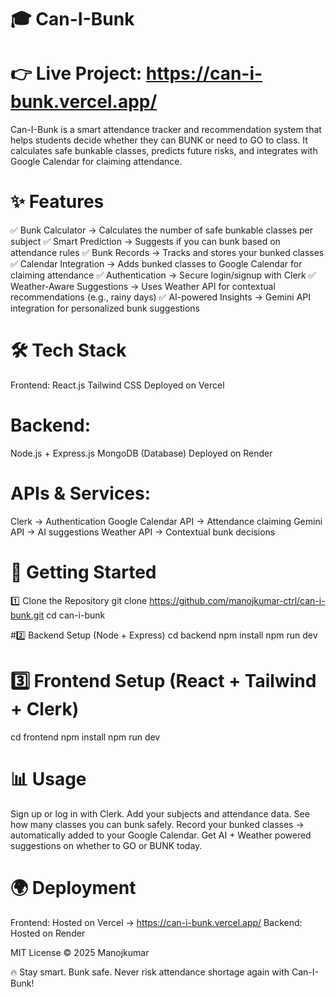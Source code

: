 # 🎓 Can-I-Bunk

# 👉 Live Project: https://can-i-bunk.vercel.app/

Can-I-Bunk is a smart attendance tracker and recommendation system that helps students decide whether they can BUNK or need to GO to class. It calculates safe bunkable classes, predicts future risks, and integrates with Google Calendar for claiming attendance.

# ✨ Features
✅ Bunk Calculator → Calculates the number of safe bunkable classes per subject
✅ Smart Prediction → Suggests if you can bunk based on attendance rules
✅ Bunk Records → Tracks and stores your bunked classes
✅ Calendar Integration → Adds bunked classes to Google Calendar for claiming attendance
✅ Authentication → Secure login/signup with Clerk
✅ Weather-Aware Suggestions → Uses Weather API for contextual recommendations (e.g., rainy days)
✅ AI-powered Insights → Gemini API integration for personalized bunk suggestions

# 🛠️ Tech Stack
Frontend:
React.js
Tailwind CSS
Deployed on Vercel

# Backend:
Node.js + Express.js
MongoDB (Database)
Deployed on Render

# APIs & Services:
Clerk → Authentication
Google Calendar API → Attendance claiming
Gemini API → AI suggestions
Weather API → Contextual bunk decisions

# 🚀 Getting Started
1️⃣ Clone the Repository
git clone https://github.com/manojkumar-ctrl/can-i-bunk.git
cd can-i-bunk

#2️⃣ Backend Setup (Node + Express)
cd backend
npm install
npm run dev


# 3️⃣ Frontend Setup (React + Tailwind + Clerk)
cd frontend
npm install
npm run dev


# 📊 Usage

Sign up or log in with Clerk.
Add your subjects and attendance data.
See how many classes you can bunk safely.
Record your bunked classes → automatically added to your Google Calendar.
Get AI + Weather powered suggestions on whether to GO or BUNK today.

# 🌍 Deployment

Frontend: Hosted on Vercel → https://can-i-bunk.vercel.app/
Backend: Hosted on Render


MIT License © 2025 Manojkumar

🔥 Stay smart. Bunk safe. Never risk attendance shortage again with Can-I-Bunk!
